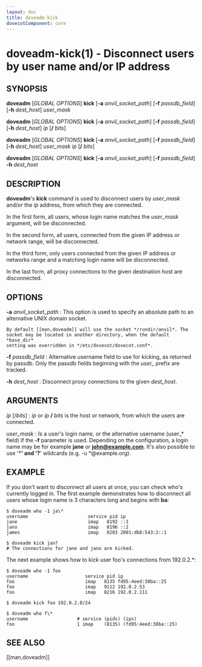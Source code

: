 ```yaml
---
layout: doc
title: doveadm-kick
dovecotComponent: core
---
```


# doveadm-kick(1) - Disconnect users by user name and/or IP address

## SYNOPSIS

**doveadm** [*GLOBAL OPTIONS*] **kick** [**-a** *anvil_socket_path*] [**-f** *passdb_field*] [**-h** *dest_host*] *user_mask*

**doveadm** [*GLOBAL OPTIONS*] **kick** [**-a** *anvil_socket_path*] [**-f** *passdb_field*] [**-h** *dest_host*] *ip* [**/** *bits*]

**doveadm** [*GLOBAL OPTIONS*] **kick** [**-a** *anvil_socket_path*] [**-f** *passdb_field*] [**-h** *dest_host*] *user_mask* *ip* [**/** *bits*]

**doveadm** [*GLOBAL OPTIONS*] **kick** [**-a** *anvil_socket_path*] [**-f** *passdb_field*] **-h** *dest_host*

## DESCRIPTION

**doveadm**'s **kick** command is used to disconnect users by
*user_mask* and/or the *ip* address, from which they are connected.

In the first form, all users, whose login name matches the *user_mask*
argument, will be disconnected.

In the second form, all users, connected from the given IP address or
network range, will be disconnected.

In the third form, only users connected from the given IP address or
networks range and a matching login name will be disconnected.

In the last form, all proxy connections to the given destination host
are disconnected.

<!-- @include: include/global-options.inc -->

## OPTIONS

**-a** *anvil_socket_path*
:   This option is used to specify an absolute path to an alternative
    UNIX domain socket.

    By default [[man,doveadm]] will use the socket */rundir/anvil*. The
    socket may be located in another directory, when the default *base_dir*
    setting was overridden in */etc/dovecot/dovecot.conf*.

**-f** *passdb_field*
:   Alternative username field to use for kicking, as returned by passdb.
    Only the passdb fields beginning with the *user\_* prefix are
    tracked.

**-h** *dest_host*
:   Disconnect proxy connections to the given *dest_host*.

## ARGUMENTS

*ip* [/*bits*]
:   *ip* or *ip* **/** *bits* is the host or network, from which the
    users are connected.

*user_mask*
:   Is a user's login name, or the alternative username (user\_\* field) if
    the **-f** parameter is used. Depending on the configuration, a login
    name may be for example **jane** or **john@example.com**. It's also
    possible to use '*****' and '**?**' wildcards (e.g. -u \*@example.org).

## EXAMPLE

If you don't want to disconnect all users at once, you can check who's
currently logged in. The first example demonstrates how to disconnect
all users whose login name is 3 characters long and begins with **ba**:

```console
$ doveadm who -1 ja\*
username                      service pid ip
jane                          imap   8192 ::1
jano                          imap   8196 ::2
james                         imap   8203 2001:db8:543:2::1

$ doveadm kick jan?
# The connections for jane and jano are kicked.
```

The next example shows how to kick user foo's connections from
192.0.2.\*:

```console
$ doveadm who -1 foo
username                     service pid ip
foo                          imap   8135 fd95:4eed:38ba::25
foo                          imap   9112 192.0.2.53
foo                          imap   8216 192.0.2.111

$ doveadm kick foo 192.0.2.0/24

$ doveadm who f\*
username                  # service (pids) (ips)
foo                       1 imap    (8135) (fd95:4eed:38ba::25)
```

<!-- @include: include/reporting-bugs.inc -->

## SEE ALSO

[[man,doveadm]]
